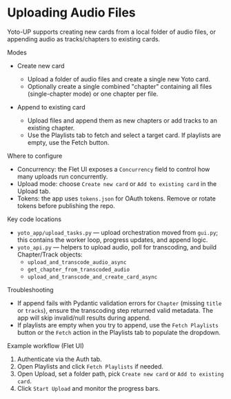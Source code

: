 # Uploading Audio Files

Yoto-UP supports creating new cards from a local folder of audio files, or appending audio as tracks/chapters to existing cards.

Modes

- Create new card
  - Upload a folder of audio files and create a single new Yoto card.
  - Optionally create a single combined "chapter" containing all files (single-chapter mode) or one chapter per file.

- Append to existing card
  - Upload files and append them as new chapters or add tracks to an existing chapter.
  - Use the Playlists tab to fetch and select a target card. If playlists are empty, use the Fetch button.

Where to configure

- Concurrency: the Flet UI exposes a `Concurrency` field to control how many uploads run concurrently.
- Upload mode: choose `Create new card` or `Add to existing card` in the Upload tab.
- Tokens: the app uses `tokens.json` for OAuth tokens. Remove or rotate tokens before publishing the repo.

Key code locations

- `yoto_app/upload_tasks.py` — upload orchestration moved from `gui.py`; this contains the worker loop, progress updates, and append logic.
- `yoto_api.py` — helpers to upload audio, poll for transcoding, and build Chapter/Track objects:
  - `upload_and_transcode_audio_async`
  - `get_chapter_from_transcoded_audio`
  - `upload_and_transcode_and_create_card_async`

Troubleshooting

- If append fails with Pydantic validation errors for `Chapter` (missing `title` or `tracks`), ensure the transcoding step returned valid metadata. The app will skip invalid/null results during append.
- If playlists are empty when you try to append, use the `Fetch Playlists` button or the `Fetch` action in the Playlists tab to populate the dropdown.

Example workflow (Flet UI)

1. Authenticate via the Auth tab.
2. Open Playlists and click `Fetch Playlists` if needed.
3. Open Upload, set a folder path, pick `Create new card` or `Add to existing card`.
4. Click `Start Upload` and monitor the progress bars.

